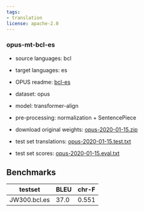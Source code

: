 ```yaml
---
tags:
- translation
license: apache-2.0
---
```


### opus-mt-bcl-es

* source languages: bcl
* target languages: es
*  OPUS readme: [bcl-es](https://github.com/Helsinki-NLP/OPUS-MT-train/blob/master/models/bcl-es/README.md)

*  dataset: opus
* model: transformer-align
* pre-processing: normalization + SentencePiece
* download original weights: [opus-2020-01-15.zip](https://object.pouta.csc.fi/OPUS-MT-models/bcl-es/opus-2020-01-15.zip)
* test set translations: [opus-2020-01-15.test.txt](https://object.pouta.csc.fi/OPUS-MT-models/bcl-es/opus-2020-01-15.test.txt)
* test set scores: [opus-2020-01-15.eval.txt](https://object.pouta.csc.fi/OPUS-MT-models/bcl-es/opus-2020-01-15.eval.txt)

## Benchmarks

| testset               | BLEU  | chr-F |
|-----------------------|-------|-------|
| JW300.bcl.es 	| 37.0 	| 0.551 |

